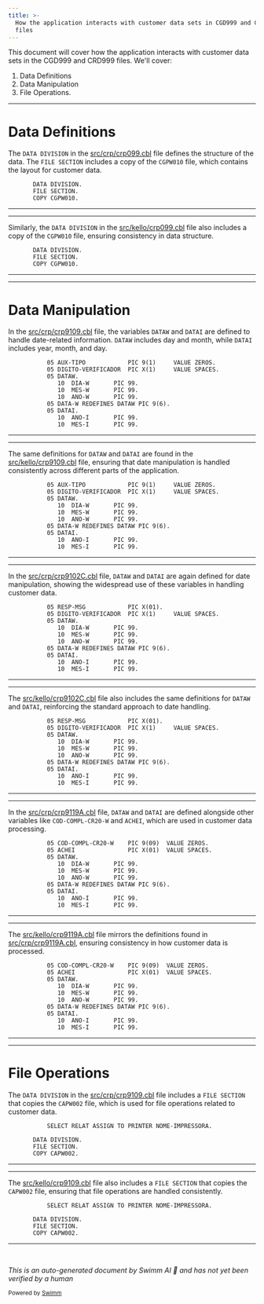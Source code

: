 ```yaml
---
title: >-
  How the application interacts with customer data sets in CGD999 and CRD999
  files
---
```

This document will cover how the application interacts with customer data sets in the CGD999 and CRD999 files. We'll cover:

1. Data Definitions
2. Data Manipulation
3. File Operations.

<SwmSnippet path="/src/crp/crp099.cbl" line="36">

---

# Data Definitions

The <SwmToken path="src/crp/crp099.cbl" pos="36:1:3" line-data="       DATA DIVISION.">`DATA DIVISION`</SwmToken> in the <SwmPath>[src/crp/crp099.cbl](src/crp/crp099.cbl)</SwmPath> file defines the structure of the data. The <SwmToken path="src/crp/crp099.cbl" pos="37:1:3" line-data="       FILE SECTION.">`FILE SECTION`</SwmToken> includes a copy of the <SwmToken path="src/crp/crp099.cbl" pos="38:3:3" line-data="       COPY CGPW010.">`CGPW010`</SwmToken> file, which contains the layout for customer data.

```cobol
       DATA DIVISION.
       FILE SECTION.
       COPY CGPW010.
```

---

</SwmSnippet>

<SwmSnippet path="/src/kello/crp099.cbl" line="36">

---

Similarly, the <SwmToken path="src/kello/crp099.cbl" pos="36:1:3" line-data="       DATA DIVISION.">`DATA DIVISION`</SwmToken> in the <SwmPath>[src/kello/crp099.cbl](src/kello/crp099.cbl)</SwmPath> file also includes a copy of the <SwmToken path="src/kello/crp099.cbl" pos="38:3:3" line-data="       COPY CGPW010.">`CGPW010`</SwmToken> file, ensuring consistency in data structure.

```cobol
       DATA DIVISION.
       FILE SECTION.
       COPY CGPW010.
```

---

</SwmSnippet>

<SwmSnippet path="/src/crp/crp9109.cbl" line="142">

---

# Data Manipulation

In the <SwmPath>[src/crp/crp9109.cbl](src/crp/crp9109.cbl)</SwmPath> file, the variables <SwmToken path="src/crp/crp9109.cbl" pos="144:3:3" line-data="           05 DATAW.">`DATAW`</SwmToken> and <SwmToken path="src/crp/crp9109.cbl" pos="149:3:3" line-data="           05 DATAI.">`DATAI`</SwmToken> are defined to handle date-related information. <SwmToken path="src/crp/crp9109.cbl" pos="144:3:3" line-data="           05 DATAW.">`DATAW`</SwmToken> includes day and month, while <SwmToken path="src/crp/crp9109.cbl" pos="149:3:3" line-data="           05 DATAI.">`DATAI`</SwmToken> includes year, month, and day.

```cobol
           05 AUX-TIPO            PIC 9(1)     VALUE ZEROS.
           05 DIGITO-VERIFICADOR  PIC X(1)     VALUE SPACES.
           05 DATAW.
              10  DIA-W       PIC 99.
              10  MES-W       PIC 99.
              10  ANO-W       PIC 99.
           05 DATA-W REDEFINES DATAW PIC 9(6).
           05 DATAI.
              10  ANO-I       PIC 99.
              10  MES-I       PIC 99.
```

---

</SwmSnippet>

<SwmSnippet path="/src/kello/crp9109.cbl" line="142">

---

The same definitions for <SwmToken path="src/kello/crp9109.cbl" pos="144:3:3" line-data="           05 DATAW.">`DATAW`</SwmToken> and <SwmToken path="src/kello/crp9109.cbl" pos="149:3:3" line-data="           05 DATAI.">`DATAI`</SwmToken> are found in the <SwmPath>[src/kello/crp9109.cbl](src/kello/crp9109.cbl)</SwmPath> file, ensuring that date manipulation is handled consistently across different parts of the application.

```cobol
           05 AUX-TIPO            PIC 9(1)     VALUE ZEROS.
           05 DIGITO-VERIFICADOR  PIC X(1)     VALUE SPACES.
           05 DATAW.
              10  DIA-W       PIC 99.
              10  MES-W       PIC 99.
              10  ANO-W       PIC 99.
           05 DATA-W REDEFINES DATAW PIC 9(6).
           05 DATAI.
              10  ANO-I       PIC 99.
              10  MES-I       PIC 99.
```

---

</SwmSnippet>

<SwmSnippet path="/src/crp/crp9102C.cbl" line="141">

---

In the <SwmPath>[src/crp/crp9102C.cbl](src/crp/crp9102C.cbl)</SwmPath> file, <SwmToken path="src/crp/crp9102C.cbl" pos="143:3:3" line-data="           05 DATAW.">`DATAW`</SwmToken> and <SwmToken path="src/crp/crp9102C.cbl" pos="148:3:3" line-data="           05 DATAI.">`DATAI`</SwmToken> are again defined for date manipulation, showing the widespread use of these variables in handling customer data.

```cobol
           05 RESP-MSG            PIC X(01).
           05 DIGITO-VERIFICADOR  PIC X(1)     VALUE SPACES.
           05 DATAW.
              10  DIA-W       PIC 99.
              10  MES-W       PIC 99.
              10  ANO-W       PIC 99.
           05 DATA-W REDEFINES DATAW PIC 9(6).
           05 DATAI.
              10  ANO-I       PIC 99.
              10  MES-I       PIC 99.
```

---

</SwmSnippet>

<SwmSnippet path="/src/kello/crp9102C.cbl" line="141">

---

The <SwmPath>[src/kello/crp9102C.cbl](src/kello/crp9102C.cbl)</SwmPath> file also includes the same definitions for <SwmToken path="src/kello/crp9102C.cbl" pos="143:3:3" line-data="           05 DATAW.">`DATAW`</SwmToken> and <SwmToken path="src/kello/crp9102C.cbl" pos="148:3:3" line-data="           05 DATAI.">`DATAI`</SwmToken>, reinforcing the standard approach to date handling.

```cobol
           05 RESP-MSG            PIC X(01).
           05 DIGITO-VERIFICADOR  PIC X(1)     VALUE SPACES.
           05 DATAW.
              10  DIA-W       PIC 99.
              10  MES-W       PIC 99.
              10  ANO-W       PIC 99.
           05 DATA-W REDEFINES DATAW PIC 9(6).
           05 DATAI.
              10  ANO-I       PIC 99.
              10  MES-I       PIC 99.
```

---

</SwmSnippet>

<SwmSnippet path="/src/crp/crp9119A.cbl" line="101">

---

In the <SwmPath>[src/crp/crp9119A.cbl](src/crp/crp9119A.cbl)</SwmPath> file, <SwmToken path="src/crp/crp9119A.cbl" pos="103:3:3" line-data="           05 DATAW.">`DATAW`</SwmToken> and <SwmToken path="src/crp/crp9119A.cbl" pos="108:3:3" line-data="           05 DATAI.">`DATAI`</SwmToken> are defined alongside other variables like <SwmToken path="src/crp/crp9119A.cbl" pos="101:3:9" line-data="           05 COD-COMPL-CR20-W    PIC 9(09)  VALUE ZEROS.">`COD-COMPL-CR20-W`</SwmToken> and <SwmToken path="src/crp/crp9119A.cbl" pos="102:3:3" line-data="           05 ACHEI               PIC X(01)  VALUE SPACES.">`ACHEI`</SwmToken>, which are used in customer data processing.

```cobol
           05 COD-COMPL-CR20-W    PIC 9(09)  VALUE ZEROS.
           05 ACHEI               PIC X(01)  VALUE SPACES.
           05 DATAW.
              10  DIA-W       PIC 99.
              10  MES-W       PIC 99.
              10  ANO-W       PIC 99.
           05 DATA-W REDEFINES DATAW PIC 9(6).
           05 DATAI.
              10  ANO-I       PIC 99.
              10  MES-I       PIC 99.
```

---

</SwmSnippet>

<SwmSnippet path="/src/kello/crp9119A.cbl" line="101">

---

The <SwmPath>[src/kello/crp9119A.cbl](src/kello/crp9119A.cbl)</SwmPath> file mirrors the definitions found in <SwmPath>[src/crp/crp9119A.cbl](src/crp/crp9119A.cbl)</SwmPath>, ensuring consistency in how customer data is processed.

```cobol
           05 COD-COMPL-CR20-W    PIC 9(09)  VALUE ZEROS.
           05 ACHEI               PIC X(01)  VALUE SPACES.
           05 DATAW.
              10  DIA-W       PIC 99.
              10  MES-W       PIC 99.
              10  ANO-W       PIC 99.
           05 DATA-W REDEFINES DATAW PIC 9(6).
           05 DATAI.
              10  ANO-I       PIC 99.
              10  MES-I       PIC 99.
```

---

</SwmSnippet>

<SwmSnippet path="/src/crp/crp9109.cbl" line="42">

---

# File Operations

The <SwmToken path="src/crp/crp9109.cbl" pos="44:1:3" line-data="       DATA DIVISION.">`DATA DIVISION`</SwmToken> in the <SwmPath>[src/crp/crp9109.cbl](src/crp/crp9109.cbl)</SwmPath> file includes a <SwmToken path="src/crp/crp9109.cbl" pos="45:1:3" line-data="       FILE SECTION.">`FILE SECTION`</SwmToken> that copies the <SwmToken path="src/crp/crp9109.cbl" pos="46:3:3" line-data="       COPY CAPW002.">`CAPW002`</SwmToken> file, which is used for file operations related to customer data.

```cobol
           SELECT RELAT ASSIGN TO PRINTER NOME-IMPRESSORA.

       DATA DIVISION.
       FILE SECTION.
       COPY CAPW002.
```

---

</SwmSnippet>

<SwmSnippet path="/src/kello/crp9109.cbl" line="42">

---

The <SwmPath>[src/kello/crp9109.cbl](src/kello/crp9109.cbl)</SwmPath> file also includes a <SwmToken path="src/kello/crp9109.cbl" pos="45:1:3" line-data="       FILE SECTION.">`FILE SECTION`</SwmToken> that copies the <SwmToken path="src/kello/crp9109.cbl" pos="46:3:3" line-data="       COPY CAPW002.">`CAPW002`</SwmToken> file, ensuring that file operations are handled consistently.

```cobol
           SELECT RELAT ASSIGN TO PRINTER NOME-IMPRESSORA.

       DATA DIVISION.
       FILE SECTION.
       COPY CAPW002.
```

---

</SwmSnippet>

&nbsp;

*This is an auto-generated document by Swimm AI 🌊 and has not yet been verified by a human*

<SwmMeta version="3.0.0" repo-id="Z2l0aHViJTNBJTNBa2VsbG8lM0ElM0Fzd2ltbWlv" repo-name="kello"><sup>Powered by [Swimm](/)</sup></SwmMeta>
